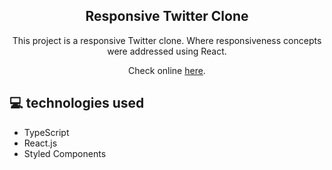 <h2 align="center"> Responsive Twitter Clone </h2>

<p align="center">This project is a responsive Twitter clone. Where responsiveness concepts were addressed using React.</p>

<p align="center">Check online <a href="https://silly-kare-66f02b.netlify.app/">here</a>.</p>


## <span>&#128187;</span> technologies used

- TypeScript
- React.js
- Styled Components
